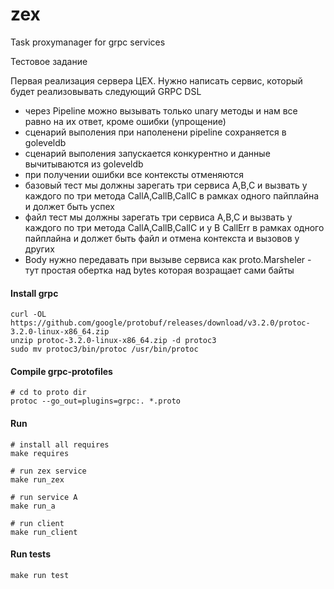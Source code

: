 # zex 

Task proxymanager for grpc services

Тестовое задание

Первая реализация сервера ЦЕХ.  Нужно написать сервис, который будет реализовывать следующий GRPC DSL

* через Pipeline можно вызывать только unary методы и нам все равно на их ответ, кроме ошибки (упрощение)
* cценарий выполения при наполенени pipeline cохраняется в goleveldb
* cценарий выполения запускается конкурентно и данные вычитываются из goleveldb
* при получении ошибки все контексты отменяются
* базовый тест мы должны зарегать три сервиса A,B,C и вызвать у каждого по три метода CallA,CallB,CallC в рамках одного пайплайна и должет быть успех
* файл тест мы должны зарегать три сервиса A,B,C и вызвать у каждого по три метода CallA,CallB,CallC и у B CallErr в рамках одного пайплайна и должет быть файл и отмена контекста и вызовов у других
* Body нужно передавать при вызыве сервиса как proto.Marsheler - тут простая обертка над bytes которая возращает сами байты

#### Install grpc

```
curl -OL https://github.com/google/protobuf/releases/download/v3.2.0/protoc-3.2.0-linux-x86_64.zip
unzip protoc-3.2.0-linux-x86_64.zip -d protoc3
sudo mv protoc3/bin/protoc /usr/bin/protoc
```

#### Compile grpc-protofiles
```
# cd to proto dir
protoc --go_out=plugins=grpc:. *.proto
```

#### Run
```
# install all requires
make requires

# run zex service
make run_zex

# run service A
make run_a

# run client
make run_client

```

#### Run tests
```
make run test
```


